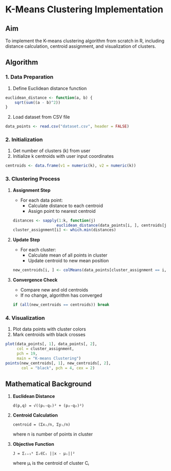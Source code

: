 # K-Means Clustering Implementation

## Aim
To implement the K-means clustering algorithm from scratch in R, including distance calculation, centroid assignment, and visualization of clusters.

## Algorithm

### 1. Data Preparation
1. Define Euclidean distance function
```R
euclidean_distance <- function(a, b) {
    sqrt(sum((a - b)^2))
}
```
2. Load dataset from CSV file
```R
data_points <- read.csv("dataset.csv", header = FALSE)
```

### 2. Initialization
1. Get number of clusters (k) from user
2. Initialize k centroids with user input coordinates
```R
centroids <- data.frame(v1 = numeric(k), v2 = numeric(k))
```

### 3. Clustering Process
1. **Assignment Step**
   - For each data point:
     * Calculate distance to each centroid
     * Assign point to nearest centroid
   ```R
   distances <- sapply(1:k, function(j) 
                      euclidean_distance(data_points[i, ], centroids[j, ]))
   cluster_assignment[i] <- which.min(distances)
   ```

2. **Update Step**
   - For each cluster:
     * Calculate mean of all points in cluster
     * Update centroid to new mean position
   ```R
   new_centroids[i, ] <- colMeans(data_points[cluster_assignment == i, ])
   ```

3. **Convergence Check**
   - Compare new and old centroids
   - If no change, algorithm has converged
   ```R
   if (all(new_centroids == centroids)) break
   ```

### 4. Visualization
1. Plot data points with cluster colors
2. Mark centroids with black crosses
```R
plot(data_points[, 1], data_points[, 2], 
     col = cluster_assignment,
     pch = 19,
     main = "K-means Clustering")
points(new_centroids[, 1], new_centroids[, 2], 
       col = "black", pch = 4, cex = 2)
```

## Mathematical Background

1. **Euclidean Distance**
   ```
   d(p,q) = √((p₁-q₁)² + (p₂-q₂)²)
   ```

2. **Centroid Calculation**
   ```
   centroid = (Σxᵢ/n, Σyᵢ/n)
   ```
   where n is number of points in cluster

3. **Objective Function**
   ```
   J = Σᵢ₌₁ᵏ Σₓ∈Cᵢ ||x - μᵢ||²
   ```
   where μᵢ is the centroid of cluster Cᵢ